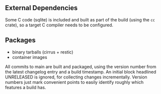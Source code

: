 ## External Dependencies
Some C code (sqlite) is included and built as part of the build (using the `cc` crate),
so a target C compiler needs to be configured.

## Packages
* binary tarballs (cirrus + restic)
* container images

All commits to main are built and packaged, using the version number from the latest changelog entry
and a build timestamp. An initial block headlined UNRELEASED is ignored, for collecting
changes incrementally. Version numbers just mark convenient points to easily identify roughly
which features a build has.
